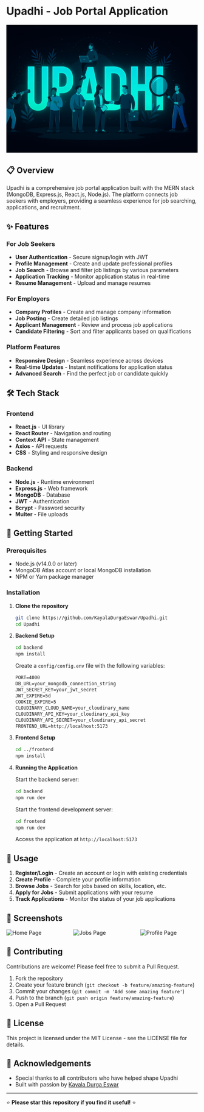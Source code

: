 # Upadhi - Job Portal Application

![Upadhi Banner](frontend/public/heroS.jpg)

## 📋 Overview

Upadhi is a comprehensive job portal application built with the MERN stack (MongoDB, Express.js, React.js, Node.js). The platform connects job seekers with employers, providing a seamless experience for job searching, applications, and recruitment.

## ✨ Features

### For Job Seekers
- **User Authentication** - Secure signup/login with JWT
- **Profile Management** - Create and update professional profiles
- **Job Search** - Browse and filter job listings by various parameters
- **Application Tracking** - Monitor application status in real-time
- **Resume Management** - Upload and manage resumes

### For Employers
- **Company Profiles** - Create and manage company information
- **Job Posting** - Create detailed job listings
- **Applicant Management** - Review and process job applications
- **Candidate Filtering** - Sort and filter applicants based on qualifications

### Platform Features
- **Responsive Design** - Seamless experience across devices
- **Real-time Updates** - Instant notifications for application status
- **Advanced Search** - Find the perfect job or candidate quickly

## 🛠️ Tech Stack

### Frontend
- **React.js** - UI library
- **React Router** - Navigation and routing
- **Context API** - State management
- **Axios** - API requests
- **CSS** - Styling and responsive design

### Backend
- **Node.js** - Runtime environment
- **Express.js** - Web framework
- **MongoDB** - Database
- **JWT** - Authentication
- **Bcrypt** - Password security
- **Multer** - File uploads

## 🚀 Getting Started

### Prerequisites
- Node.js (v14.0.0 or later)
- MongoDB Atlas account or local MongoDB installation
- NPM or Yarn package manager

### Installation

1. **Clone the repository**
   ```bash
   git clone https://github.com/KayalaDurgaEswar/Upadhi.git
   cd Upadhi
   ```

2. **Backend Setup**
   ```bash
   cd backend
   npm install
   ```
   
   Create a `config/config.env` file with the following variables:
   ```env
   PORT=4000
   DB_URL=your_mongodb_connection_string
   JWT_SECRET_KEY=your_jwt_secret
   JWT_EXPIRE=5d
   COOKIE_EXPIRE=5
   CLOUDINARY_CLOUD_NAME=your_cloudinary_name
   CLOUDINARY_API_KEY=your_cloudinary_api_key
   CLOUDINARY_API_SECRET=your_cloudinary_api_secret
   FRONTEND_URL=http://localhost:5173
   ```

3. **Frontend Setup**
   ```bash
   cd ../frontend
   npm install
   ```

4. **Running the Application**
   
   Start the backend server:
   ```bash
   cd backend
   npm run dev
   ```
   
   Start the frontend development server:
   ```bash
   cd frontend
   npm run dev
   ```
   
   Access the application at `http://localhost:5173`

## 📱 Usage

1. **Register/Login** - Create an account or login with existing credentials
2. **Create Profile** - Complete your profile information
3. **Browse Jobs** - Search for jobs based on skills, location, etc.
4. **Apply for Jobs** - Submit applications with your resume
5. **Track Applications** - Monitor the status of your job applications

## 📸 Screenshots

<div style="display: flex; justify-content: space-between;">
    <img src="frontend/public/screenshots/home.png" alt="Home Page" width="30%"/>
    <img src="frontend/public/screenshots/jobs.png" alt="Jobs Page" width="30%"/>
    <img src="frontend/public/screenshots/profile.png" alt="Profile Page" width="30%"/>
</div>

## 🤝 Contributing

Contributions are welcome! Please feel free to submit a Pull Request.

1. Fork the repository
2. Create your feature branch (`git checkout -b feature/amazing-feature`)
3. Commit your changes (`git commit -m 'Add some amazing feature'`)
4. Push to the branch (`git push origin feature/amazing-feature`)
5. Open a Pull Request

## 📜 License

This project is licensed under the MIT License - see the LICENSE file for details.

## 🙏 Acknowledgements

- Special thanks to all contributors who have helped shape Upadhi
- Built with passion by [Kayala Durga Eswar](https://github.com/KayalaDurgaEswar)

---

⭐ **Please star this repository if you find it useful!** ⭐

